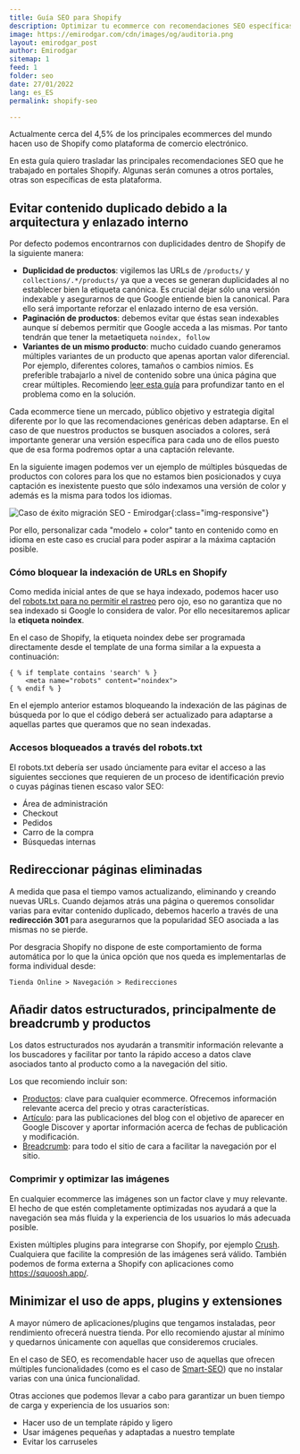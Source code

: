 ```yaml
---
title: Guía SEO para Shopify 
description: Optimizar tu ecommerce con recomendaciones SEO específicas para Shopify 
image: https://emirodgar.com/cdn/images/og/auditoria.png
layout: emirodgar_post
author: Emirodgar
sitemap: 1
feed: 1
folder: seo
date: 27/01/2022
lang: es_ES
permalink: shopify-seo

---
```


Actualmente cerca del 4,5% de los principales ecommerces del mundo hacen uso de Shopify como plataforma de comercio electrónico. 

En esta guía quiero trasladar las principales recomendaciones SEO que he trabajado en portales Shopify. Algunas serán comunes a otros portales, otras son específicas de esta plataforma.

## Evitar contenido duplicado debido a la arquitectura y enlazado interno

Por defecto podemos encontrarnos con duplicidades dentro de Shopify de la siguiente manera:

 - **Duplicidad de productos**: vigilemos las URLs de `/products/` y `collections/.*/products/` ya que a veces se generan duplicidades al no establecer bien la etiqueta canónica. Es crucial dejar sólo una versión indexable y asegurarnos de que Google entiende bien la canonical. Para ello será importante reforzar el enlazado interno de esa versión.
 - **Paginación de productos**: debemos evitar que éstas sean indexables aunque sí debemos permitir que Google acceda a las mismas. Por tanto tendrán que tener la metaetiqueta `noindex, follow`
 - **Variantes de un mismo producto**: mucho cuidado cuando generamos múltiples variantes de un producto que apenas aportan valor diferencial. Por ejemplo, diferentes colores, tamaños o cambios nimios. Es preferible trabajarlo a nivel de contenido sobre una única página que crear múltiples. Recomiendo [leer esta guía](https://www.searchenginejournal.com/seo-best-practices-for-color-variations/265323/) para profundizar tanto en el problema como en la solución. 

Cada ecommerce tiene un mercado, público objetivo y estrategia digital diferente por lo que las recomendaciones genéricas deben adaptarse. En el caso de que nuestros productos se busquen asociados a colores, será importante generar una versión específica para cada uno de ellos puesto que de esa forma podremos optar a una captación relevante.

En la siguiente imagen podemos ver un ejemplo de múltiples búsquedas de productos con colores para los que no estamos bien posicionados y cuya captación es inexistente puesto que sólo indexamos una versión de color y además es la misma para todos los idiomas. 

 ![Caso de éxito migración SEO - Emirodgar](https://emirodgar.com/cdn/images/posts/gsc-colores-shopify.jpg){:class="img-responsive"}

Por ello, personalizar cada "modelo + color" tanto en contenido como en idioma en este caso es crucial para poder aspirar a la máxima captación posible.

### Cómo bloquear la indexación de URLs en Shopify
 
Como medida inicial antes de que se haya indexado, podemos hacer uso del [robots.txt para no permitir el rastreo](https://help.shopify.com/en/manual/promoting-marketing/seo/hide-a-page-from-search-engines) pero ojo, eso no garantiza que no sea indexado si Google lo considera de valor. Por ello necesitaremos aplicar la **etiqueta noindex**.

En el caso de Shopify, la etiqueta noindex debe ser programada directamente desde el template de una forma similar a la expuesta a continuación:

```
{ % if template contains 'search' % }
    <meta name="robots" content="noindex">
{ % endif % } 
```

En el ejemplo anterior estamos bloqueando la indexación de las páginas de búsqueda por lo que el código deberá ser actualizado para adaptarse a aquellas partes que queramos que no sean indexadas.

### Accesos bloqueados a través del robots.txt

El robots.txt debería ser usado únciamente para evitar el acceso a las siguientes secciones que requieren de un proceso de identificación previo o cuyas páginas tienen escaso valor SEO:

-   Área de administración
-   Checkout
-   Pedidos
-   Carro de la compra
-   Búsquedas internas

## Redireccionar páginas eliminadas

A medida que pasa el tiempo vamos actualizando, eliminando y creando nuevas URLs. Cuando dejamos atrás una página o queremos consolidar varias para evitar contenido duplicado, debemos hacerlo a través de una **redirección 301** para asegurarnos que la popularidad SEO asociada a las mismas no se pierde. 

Por desgracia Shopify no dispone de este comportamiento de forma automática por lo que la única opción que nos queda es implementarlas de forma individual desde: 

    Tienda Online > Navegación > Redirecciones


## Añadir datos estructurados, principalmente de breadcrumb y productos

Los datos estructurados nos ayudarán a transmitir información relevante a los buscadores y facilitar por tanto la rápido acceso a datos clave asociados tanto al producto como a la navegación del sitio.

Los que recomiendo incluir son:

 - [Productos](https://developers.google.com/search/docs/data-types/product): clave para cualquier ecommerce. Ofrecemos información relevante acerca del precio y otras características.
 - [Artículo](https://developers.google.com/search/docs/data-types/article): para las publicaciones del blog con el objetivo de aparecer en Google Discover y aportar información acerca de fechas de publicación y modificación.
 - [Breadcrumb](https://developers.google.com/search/docs/data-types/breadcrumb): para todo el sitio de cara a facilitar la navegación por el sitio.


### Comprimir y optimizar las imágenes

En cualquier ecommerce las imágenes son un factor clave y muy relevante. El hecho de que estén completamente optimizadas nos ayudará a que la navegación sea más fluida y la experiencia de los usuarios lo más adecuada posible.

Existen múltiples plugins para integrarse con Shopify, por ejemplo [Crush](https://crush.pics/platforms/shopify). Cualquiera que facilite la compresión de las imágenes será válido. También podemos de forma externa a Shopify con aplicaciones como https://squoosh.app/.

## Minimizar el uso de apps, plugins y extensiones

A mayor número de aplicaciones/plugins que tengamos instaladas, peor rendimiento ofrecerá nuestra tienda. Por ello recomiendo ajustar al mínimo y quedarnos únicamente con aquellas que consideremos cruciales.

En el caso de SEO, es recomendable hacer uso de aquellas que ofrecen múltiples funcionalidades (como es el caso de [Smart-SEO](https://apps.shopify.com/smart-seo)) que no instalar varias con una única funcionalidad.

Otras acciones que podemos llevar a cabo para garantizar un buen tiempo de carga y experiencia de los usuarios son:

- Hacer uso de un template rápido y ligero
- Usar imágenes pequeñas y adaptadas a nuestro template
- Evitar los carruseles

 
<!--stackedit_data:
eyJoaXN0b3J5IjpbNzkyNDQ2NDQsLTc5MjYxNzY1MiwtMTYwMj
czNDU0NywtNjc4Njc1Mjg5LDk4NTMyOTQ2NywtMTcyNzA1NTkz
MiwtMTA0OTQ5ODE4MSwxNzkzNzUzNzEyLDcwMzAzNTgyNiwtMj
I1NTEyNjg0LDQxMDUwNDYwOSw1NzI4OTg3NTddfQ==
-->